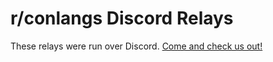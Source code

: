 # r/conlangs Discord Relays
These relays were run over Discord. [Come and check us out!](https://discord.gg/WE7XCv4)

